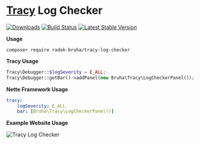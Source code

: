 # [**Tracy**](https://github.com/nette/tracy) Log Checker
[![Downloads](https://img.shields.io/packagist/dt/radek-bruha/tracy-log-checker.svg?style=flat-square)](https://packagist.org/packages/radek-bruha/tracy-log-checker)
[![Build Status](https://img.shields.io/travis/radek-bruha/tracy-log-checker.svg?style=flat-square)](https://travis-ci.org/radek-bruha/tracy-log-checker)
[![Latest Stable Version](https://img.shields.io/github/release/radek-bruha/tracy-log-checker.svg?style=flat-square)](https://github.com/radek-bruha/tracy-log-checker/releases)

**Usage**
```
composer require radek-bruha/tracy-log-checker
```

**Tracy Usage**
```php
Tracy\Debugger::$logSeverity = E_ALL;
Tracy\Debugger::getBar()->addPanel(new Bruha\Tracy\LogCheckerPanel());
```

**Nette Framework Usage**
```yml
tracy:
    logSeverity: E_ALL
    bar: [Bruha\Tracy\LogCheckerPanel()]
```

**Example Website Usage**

![Tracy Log Checker](https://i.imgur.com/jFDduH4.png)
